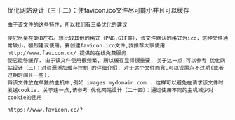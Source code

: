 优化网站设计（三十二）：使favicon.ico文件尽可能小并且可以缓存

    由于该文件的这些特性，所以我们有三条优化的建议
    
    使它尽量在1KB左右。想比较其他的格式（PNG,GIF等），该文件默认的格式为ico，这种文件通常较小，强烈建议使用。要创建favicon.ico文件,我推荐大家使用 http://www.favicon.cc/ 提供的在线免费服务.
    使它能够缓存. 由于该文件使用很频繁, 所以缓存显得很重要. 关于这一点,可以参考 优化网站设计（三）：对资源添加缓存控制 的详细介绍. 对于这个文件而言,可以设置永不过期(或者过期时间长一些).
    将该文件放在单独的主机中,例如 images.mydomain.com . 这样可以避免在请求该文件时发送cookie. 关于这一点,请参考 优化网站设计（二十四）：通过使用不同的主机减少对cookie的使用
    
    https://www.favicon.cc/?